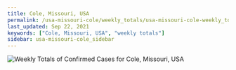 ```yaml
---
title: Cole, Missouri, USA
permalink: /usa-missouri-cole/weekly_totals/usa-missouri-cole-weekly_totals.html
last_updated: Sep 22, 2021
keywords: ["Cole, Missouri, USA", "weekly totals"]
sidebar: usa-missouri-cole_sidebar
---
```


![Weekly Totals of Confirmed Cases for Cole, Missouri, USA](/covid_tracker/images/graphs/usa-missouri-cole-weekly_totals_graph.png)
